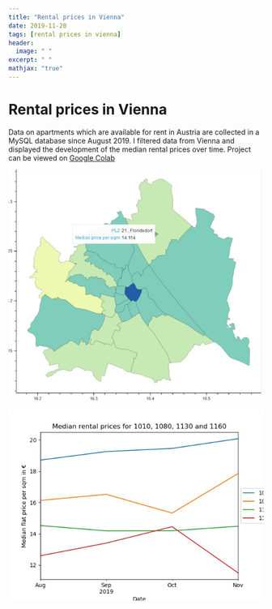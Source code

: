 ```yaml
---
title: "Rental prices in Vienna"
date: 2019-11-20
tags: [rental prices in vienna]
header:
  image: " "
excerpt: " "
mathjax: "true"
---
```

# Rental prices in Vienna

Data on apartments which are available for rent in Austria are collected in a MySQL database since August 2019. I filtered data from Vienna and displayed the development of the median rental prices over time. Project can be viewed on [Google Colab](https://drive.google.com/open?id=1IQlD-ijFpHuK8Mb2NvtLIaCy6Z9_YV9n)




[![Screenshot](../vienna_files/vienna-heatmap.jpg)](../vienna_files/vienna_heatmap.html)

![Median Rental Prices](../vienna_files/vienna_median_rental_prices.jpg)


